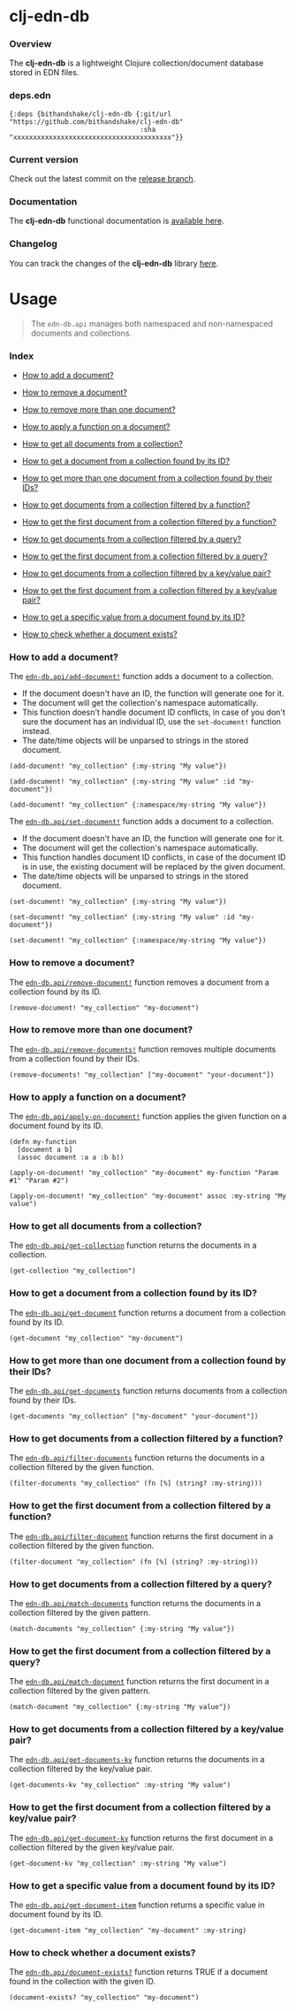 
# clj-edn-db

### Overview

The <strong>clj-edn-db</strong> is a lightweight Clojure collection/document
database stored in EDN files.

### deps.edn

```
{:deps {bithandshake/clj-edn-db {:git/url "https://github.com/bithandshake/clj-edn-db"
                                 :sha     "xxxxxxxxxxxxxxxxxxxxxxxxxxxxxxxxxxxxxxxx"}}
```

### Current version

Check out the latest commit on the [release branch](https://github.com/bithandshake/clj-edn-db/tree/release).

### Documentation

The <strong>clj-edn-db</strong> functional documentation is [available here](documentation/COVER.md).

### Changelog

You can track the changes of the <strong>clj-edn-db</strong> library [here](CHANGES.md).

# Usage

> The `edn-db.api` manages both namespaced and non-namespaced documents and collections.

### Index

- [How to add a document?](#how-to-add-a-document)

- [How to remove a document?](#how-to-remove-a-document)

- [How to remove more than one document?](#how-to-remove-more-than-one-document)

- [How to apply a function on a document?](#how-to-apply-a-function-on-a-document)

- [How to get all documents from a collection?](#how-to-get-all-documents-from-a-collection)

- [How to get a document from a collection found by its ID?](#how-to-get-a-document-from-a-collection-found-by-its-id)

- [How to get more than one document from a collection found by their IDs?](#how-to-get-more-than-one-document-from-a-collection-found-by-their-ids)

- [How to get documents from a collection filtered by a function?](#how-to-get-documents-from-a-collection-filtered-by-a-function)

- [How to get the first document from a collection filtered by a function?](#how-to-get-the-first-document-from-a-collection-filtered-by-a-function)

- [How to get documents from a collection filtered by a query?](#how-to-get-documents-from-a-collection-filtered-by-a-query)

- [How to get the first document from a collection filtered by a query?](#how-to-get-the-first-document-from-a-collection-filtered-by-a-query)

- [How to get documents from a collection filtered by a key/value pair?](#how-to-get-documents-from-a-collection-filtered-by-a-key-value-pair)

- [How to get the first document from a collection filtered by a key/value pair?](#how-to-get-the-first-document-from-a-collection-filtered-by-a-key-value-pair)

- [How to get a specific value from a document found by its ID?](#how-to-get-a-specific-value-from-a-document-found-by-its-id)

- [How to check whether a document exists?](#how-to-check-whether-a-document-exists)

### How to add a document?

The [`edn-db.api/add-document!`](documentation/clj/edn-db/API.md/#add-document)
function adds a document to a collection.

- If the document doesn't have an ID, the function will generate one for it.
- The document will get the collection's namespace automatically.
- This function doesn't handle document ID conflicts, in case of you don't sure
  the document has an individual ID, use the `set-document!` function instead.
- The date/time objects will be unparsed to strings in the stored document.

```
(add-document! "my_collection" {:my-string "My value"})
```

```
(add-document! "my_collection" {:my-string "My value" :id "my-document"})
```

```
(add-document! "my_collection" {:namespace/my-string "My value"})
```

The [`edn-db.api/set-document!`](documentation/clj/edn-db/API.md/#set-document)
function adds a document to a collection.

- If the document doesn't have an ID, the function will generate one for it.
- The document will get the collection's namespace automatically.
- This function handles document ID conflicts, in case of the document ID is in
  use, the existing document will be replaced by the given document.
- The date/time objects will be unparsed to strings in the stored document.

```
(set-document! "my_collection" {:my-string "My value"})
```

```
(set-document! "my_collection" {:my-string "My value" :id "my-document"})
```

```
(set-document! "my_collection" {:namespace/my-string "My value"})
```

### How to remove a document?

The [`edn-db.api/remove-document!`](documentation/clj/edn-db/API.md/#remove-document)
function removes a document from a collection found by its ID.

```
(remove-document! "my_collection" "my-document")
```

### How to remove more than one document?

The [`edn-db.api/remove-documents!`](documentation/clj/edn-db/API.md/#remove-documents)
function removes multiple documents from a collection found by their IDs.

```
(remove-documents! "my_collection" ["my-document" "your-document"])
```

### How to apply a function on a document?

The [`edn-db.api/apply-on-document!`](documentation/clj/edn-db/API.md/#apply-on-document)
function applies the given function on a document found by its ID.

```
(defn my-function
  [document a b]
  (assoc document :a a :b b))

(apply-on-document! "my_collection" "my-document" my-function "Param #1" "Param #2")
```

```
(apply-on-document! "my_collection" "my-document" assoc :my-string "My value")
```

### How to get all documents from a collection?

The [`edn-db.api/get-collection`](documentation/clj/edn-db/API.md/#get-collection)
function returns the documents in a collection.

```
(get-collection "my_collection")
```

### How to get a document from a collection found by its ID?

The [`edn-db.api/get-document`](documentation/clj/edn-db/API.md/#get-document)
function returns a document from a collection found by its ID.

```
(get-document "my_collection" "my-document")
```

### How to get more than one document from a collection found by their IDs?

The [`edn-db.api/get-documents`](documentation/clj/edn-db/API.md/#get-documents)
function returns documents from a collection found by their IDs.

```
(get-documents "my_collection" ["my-document" "your-document"])
```

### How to get documents from a collection filtered by a function?

The [`edn-db.api/filter-documents`](documentation/clj/edn-db/API.md/#filter-documents)
function returns the documents in a collection filtered by the given function.

```
(filter-documents "my_collection" (fn [%] (string? :my-string)))
```

### How to get the first document from a collection filtered by a function?

The [`edn-db.api/filter-document`](documentation/clj/edn-db/API.md/#filter-document)
function returns the first document in a collection filtered by the given function.

```
(filter-document "my_collection" (fn [%] (string? :my-string)))
```

### How to get documents from a collection filtered by a query?

The [`edn-db.api/match-documents`](documentation/clj/edn-db/API.md/#match-documents)
function returns the documents in a collection filtered by the given pattern.

```
(match-documents "my_collection" {:my-string "My value"})
```

### How to get the first document from a collection filtered by a query?

The [`edn-db.api/match-document`](documentation/clj/edn-db/API.md/#match-document)
function returns the first document in a collection filtered by the given pattern.

```
(match-document "my_collection" {:my-string "My value"})
```

### How to get documents from a collection filtered by a key/value pair?

The [`edn-db.api/get-documents-kv`](documentation/clj/edn-db/API.md/#get-documents-kv)
function returns the documents in a collection filtered by the key/value pair.

```
(get-documents-kv "my_collection" :my-string "My value")
```

### How to get the first document from a collection filtered by a key/value pair?

The [`edn-db.api/get-document-kv`](documentation/clj/edn-db/API.md/#get-document-kv)
function returns the first document in a collection filtered by the given key/value pair.

```
(get-document-kv "my_collection" :my-string "My value")
```

### How to get a specific value from a document found by its ID?

The [`edn-db.api/get-document-item`](documentation/clj/edn-db/API.md/#get-document-item)
function returns a specific value in document found by its ID.

```
(get-document-item "my_collection" "my-document" :my-string)
```

### How to check whether a document exists?

The [`edn-db.api/document-exists?`](documentation/clj/edn-db/API.md/#document-exists)
function returns TRUE if a document found in the collection with the given ID.

```
(document-exists? "my_collection" "my-document")
```
